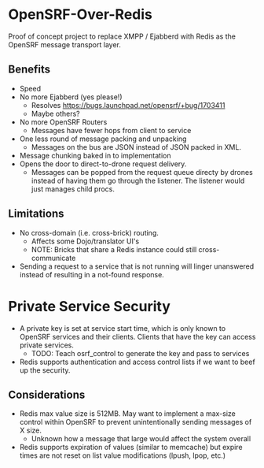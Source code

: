 # OpenSRF-Over-Redis

Proof of concept project to replace XMPP / Ejabberd with Redis as the
OpenSRF message transport layer.

## Benefits

* Speed
* No more Ejabberd (yes please!)
  * Resolves https://bugs.launchpad.net/opensrf/+bug/1703411 
  * Maybe others?
* No more OpenSRF Routers
  * Messages have fewer hops from client to service
* One less round of message packing and unpacking
  * Messages on the bus are JSON instead of JSON packed in XML.
* Message chunking baked in to implementation
* Opens the door to direct-to-drone request delivery.
  * Messages can be popped from the request queue directy by drones
    instead of having them go through the listener.  The listener would
    just manages child procs.

## Limitations

* No cross-domain (i.e. cross-brick) routing.
  * Affects some Dojo/translator UI's
  * NOTE: Bricks that share a Redis instance could still cross-communicate
* Sending a request to a service that is not running will linger unanswered
  instead of resulting in a not-found response.

# Private Service Security

* A private key is set at service start time, which is only known to 
  OpenSRF services and their clients.  Clients that have the key can 
  access private services.
  * TODO: Teach osrf\_control to generate the key and pass to services
* Redis supports authentication and access control lists if we want
  to beef up the security.

## Considerations

* Redis max value size is 512MB.  May want to implement a max-size control
  within OpenSRF to prevent unintentionally sending messages of X size.
  * Unknown how a message that large would affect the system overall
* Redis supports expiration of values (similar to memcache) but expire
  times are not reset on list value modifications (lpush, lpop, etc.)

